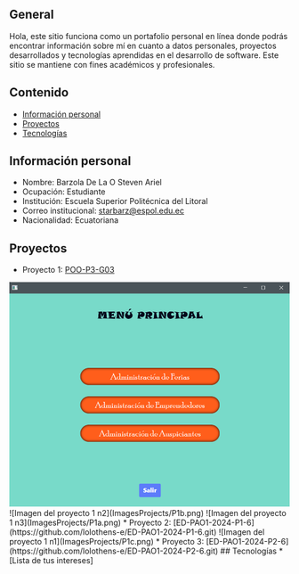 ## General
Hola, este sitio funciona como un portafolio personal en línea donde podrás encontrar información sobre mí en cuanto a datos personales, proyectos desarrollados y tecnologías aprendidas en el desarrollo de software. Este sitio se mantiene con fines académicos y profesionales.
## Contenido 
* [Información personal](#información-personal) 
* [Proyectos](#proyectos) 
* [Tecnologías](#tecnologías) 
## Información personal 
* Nombre: Barzola De La O Steven Ariel
* Ocupación: Estudiante
* Institución: Escuela Superior Politécnica del Litoral
* Correo institucional: starbarz@espol.edu.ec
* Nacionalidad: Ecuatoriana
## Proyectos 
* Proyecto 1: [POO-P3-G03](https://github.com/StevenBarzola/POO-P3-G03.git)
<img src="ImagesProjects/P1c.png" alt="Imagen del proyecto 1 n1" width="1000"/>
![Imagen del proyecto 1 n2](ImagesProjects/P1b.png)
![Imagen del proyecto 1 n3](ImagesProjects/P1a.png)
* Proyecto 2: [ED-PAO1-2024-P1-6](https://github.com/lolothens-e/ED-PAO1-2024-P1-6.git)
![Imagen del proyecto 1 n1](ImagesProjects/P1c.png)
* Proyecto 3: [ED-PAO1-2024-P2-6](https://github.com/lolothens-e/ED-PAO1-2024-P2-6.git)
## Tecnologías 
* [Lista de tus intereses]
